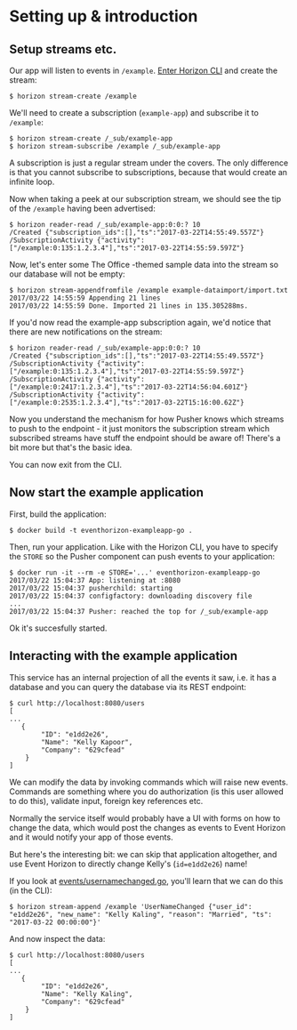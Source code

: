 Setting up & introduction
=========================

Setup streams etc.
------------------

Our app will listen to events in `/example`.
[Enter Horizon CLI](https://github.com/function61/eventhorizon/blob/master/docs/enter-horizon-cli.md)
and create the stream:

```
$ horizon stream-create /example
```

We'll need to create a subscription (`example-app`) and subscribe it to `/example`:

```
$ horizon stream-create /_sub/example-app
$ horizon stream-subscribe /example /_sub/example-app
```

A subscription is just a regular stream under the covers. The only difference is
that you cannot subscribe to subscriptions, because that would create an infinite loop.

Now when taking a peek at our subscription stream, we should see the tip of the
`/example` having been advertised:

```
$ horizon reader-read /_sub/example-app:0:0:? 10
/Created {"subscription_ids":[],"ts":"2017-03-22T14:55:49.557Z"}
/SubscriptionActivity {"activity":["/example:0:135:1.2.3.4"],"ts":"2017-03-22T14:55:59.597Z"}
```

Now, let's enter some The Office -themed sample data into the stream so our
database will not be empty:

```
$ horizon stream-appendfromfile /example example-dataimport/import.txt
2017/03/22 14:55:59 Appending 21 lines
2017/03/22 14:55:59 Done. Imported 21 lines in 135.305288ms.
```

If you'd now read the example-app subscription again, we'd notice that there are
new notifications on the stream:

```
$ horizon reader-read /_sub/example-app:0:0:? 10
/Created {"subscription_ids":[],"ts":"2017-03-22T14:55:49.557Z"}
/SubscriptionActivity {"activity":["/example:0:135:1.2.3.4"],"ts":"2017-03-22T14:55:59.597Z"}
/SubscriptionActivity {"activity":["/example:0:2417:1.2.3.4"],"ts":"2017-03-22T14:56:04.601Z"}
/SubscriptionActivity {"activity":["/example:0:2535:1.2.3.4"],"ts":"2017-03-22T15:16:00.62Z"}
```

Now you understand the mechanism for how Pusher knows which streams to push to
the endpoint - it just monitors the subscription stream which subscribed streams
have stuff the endpoint should be aware of! There's a bit more but that's the basic idea.

You can now exit from the CLI.


Now start the example application
---------------------------------

First, build the application:

```
$ docker build -t eventhorizon-exampleapp-go .
```

Then, run your application. Like with the Horizon CLI, you have to specify the
`STORE` so the Pusher component can push events to your application:

```
$ docker run -it --rm -e STORE='...' eventhorizon-exampleapp-go
2017/03/22 15:04:37 App: listening at :8080
2017/03/22 15:04:37 pusherchild: starting
2017/03/22 15:04:37 configfactory: downloading discovery file
...
2017/03/22 15:04:37 Pusher: reached the top for /_sub/example-app
```

Ok it's succesfully started.


Interacting with the example application
----------------------------------------

This service has an internal projection of all the events it saw, i.e. it has
a database and you can query the database via its REST endpoint:

```
$ curl http://localhost:8080/users
[
...
   {
        "ID": "e1dd2e26",
        "Name": "Kelly Kapoor",
        "Company": "629cfead"
    }
]
```

We can modify the data by invoking commands which will raise new events. Commands
are something where you do authorization (is this user allowed to do this), validate
input, foreign key references etc.

Normally the service itself
would probably have a UI with forms on how to change the data, which would post
the changes as events to Event Horizon and it would notify your app of those events.

But here's the interesting bit: we can skip that application altogether, and use
Event Horizon to directly change Kelly's (`id=e1dd2e26`) name!

If you look at [events/usernamechanged.go](../events/usernamechanged.go), you'll
learn that we can do this (in the CLI):

```
$ horizon stream-append /example 'UserNameChanged {"user_id": "e1dd2e26", "new_name": "Kelly Kaling", "reason": "Married", "ts": "2017-03-22 00:00:00"}'
```

And now inspect the data:

```
$ curl http://localhost:8080/users
[
...
   {
        "ID": "e1dd2e26",
        "Name": "Kelly Kaling",
        "Company": "629cfead"
    }
]
```
